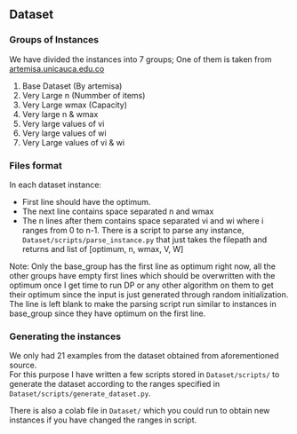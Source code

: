 ## Dataset

### Groups of Instances

We have divided the instances into 7 groups; One of them is taken from [artemisa.unicauca.edu.co](http://artemisa.unicauca.edu.co/~johnyortega/instances_01_KP/)

1.  Base Dataset (By artemisa)
2.  Very Large n (Nummber of items)
3.  Very Large wmax (Capacity)
4.  Very large n & wmax
5.  Very large values of vi
6.  Very large values of wi
7.  Very Large values of vi & wi

### Files format

In each dataset instance: 
- First line should have the optimum. 
- The next line contains space separated n and wmax 
- The n lines after them contains space separated vi and wi where i ranges from 0 to n-1.
There is a script to parse any instance, `Dataset/scripts/parse_instance.py` that just takes the filepath and returns and list of [optimum, n, wmax, V, W] <br>

Note: Only the base_group has the first line as optimum right now, all the other groups have empty first lines which should be overwritten with the optimum once I get time to run DP or any other algorithm on them to get their optimum since the input is just generated through random initialization. <br>
The line is left blank to make the parsing script run similar to instances in base_group since they have optimum on the first line.

### Generating the instances

We only had 21 examples from the dataset obtained from aforementioned source. <br>
For this purpose I have written a few scripts stored in `Dataset/scripts/` to generate the dataset according to the ranges specified in `Dataset/scripts/generate_dataset.py`.

There is also a colab file in `Dataset/` which you could run to obtain new instances if you have changed the ranges in script.

